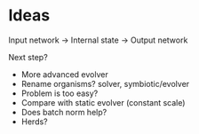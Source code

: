 
# Ideas

Input network -> Internal state -> Output network

Next step?
* More advanced evolver
* Rename organisms? solver, symbiotic/evolver
* Problem is too easy?
* Compare with static evolver (constant scale)
* Does batch norm help?
* Herds?




